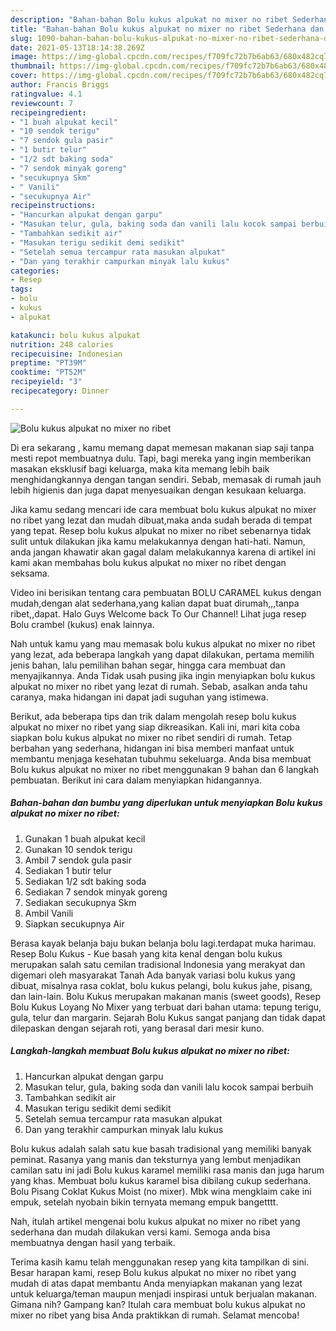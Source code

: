 ```yaml
---
description: "Bahan-bahan Bolu kukus alpukat no mixer no ribet Sederhana dan Mudah Dibuat"
title: "Bahan-bahan Bolu kukus alpukat no mixer no ribet Sederhana dan Mudah Dibuat"
slug: 1090-bahan-bahan-bolu-kukus-alpukat-no-mixer-no-ribet-sederhana-dan-mudah-dibuat
date: 2021-05-13T18:14:38.269Z
image: https://img-global.cpcdn.com/recipes/f709fc72b7b6ab63/680x482cq70/bolu-kukus-alpukat-no-mixer-no-ribet-foto-resep-utama.jpg
thumbnail: https://img-global.cpcdn.com/recipes/f709fc72b7b6ab63/680x482cq70/bolu-kukus-alpukat-no-mixer-no-ribet-foto-resep-utama.jpg
cover: https://img-global.cpcdn.com/recipes/f709fc72b7b6ab63/680x482cq70/bolu-kukus-alpukat-no-mixer-no-ribet-foto-resep-utama.jpg
author: Francis Briggs
ratingvalue: 4.1
reviewcount: 7
recipeingredient:
- "1 buah alpukat kecil"
- "10 sendok terigu"
- "7 sendok gula pasir"
- "1 butir telur"
- "1/2 sdt baking soda"
- "7 sendok minyak goreng"
- "secukupnya Skm"
- " Vanili"
- "secukupnya Air"
recipeinstructions:
- "Hancurkan alpukat dengan garpu"
- "Masukan telur, gula, baking soda dan vanili lalu kocok sampai berbuih"
- "Tambahkan sedikit air"
- "Masukan terigu sedikit demi sedikit"
- "Setelah semua tercampur rata masukan alpukat"
- "Dan yang terakhir campurkan minyak lalu kukus"
categories:
- Resep
tags:
- bolu
- kukus
- alpukat

katakunci: bolu kukus alpukat 
nutrition: 248 calories
recipecuisine: Indonesian
preptime: "PT39M"
cooktime: "PT52M"
recipeyield: "3"
recipecategory: Dinner

---
```



![Bolu kukus alpukat no mixer no ribet](https://img-global.cpcdn.com/recipes/f709fc72b7b6ab63/680x482cq70/bolu-kukus-alpukat-no-mixer-no-ribet-foto-resep-utama.jpg)

Di era  sekarang , kamu memang dapat memesan makanan siap saji tanpa mesti repot membuatnya dulu. Tapi, bagi mereka yang ingin memberikan masakan eksklusif bagi keluarga, maka kita memang lebih baik menghidangkannya dengan tangan sendiri. Sebab, memasak di rumah jauh lebih higienis dan juga dapat menyesuaikan dengan kesukaan keluarga.

Jika kamu sedang mencari ide cara membuat bolu kukus alpukat no mixer no ribet yang lezat dan mudah dibuat,maka anda sudah berada di tempat yang tepat. Resep bolu kukus alpukat no mixer no ribet  sebenarnya tidak sulit untuk dilakukan jika kamu melakukannya dengan hati-hati. Namun, anda jangan khawatir akan gagal dalam melakukannya 
karena di artikel ini kami akan membahas bolu kukus alpukat no mixer no ribet dengan seksama.  

Video ini berisikan tentang cara pembuatan BOLU CARAMEL kukus dengan mudah,dengan alat sederhana,yang kalian dapat buat dirumah,,,tanpa ribet,,dapat. Halo Guys Welcome back To Our Channel! Lihat juga resep Bolu crambel (kukus) enak lainnya.

Nah untuk kamu yang mau memasak bolu kukus alpukat no mixer no ribet yang lezat, ada beberapa langkah yang dapat dilakukan, pertama memilih jenis bahan, lalu pemilihan bahan segar, hingga cara membuat dan menyajikannya. Anda Tidak usah pusing jika ingin menyiapkan bolu kukus alpukat no mixer no ribet yang lezat di rumah. Sebab, asalkan anda  tahu caranya, maka hidangan ini dapat jadi suguhan yang istimewa.

Berikut, ada beberapa tips dan trik dalam mengolah resep bolu kukus alpukat no mixer no ribet yang siap dikreasikan. Kali ini, mari kita coba siapkan bolu kukus alpukat no mixer no ribet sendiri di rumah. Tetap berbahan yang sederhana, hidangan ini bisa memberi manfaat untuk membantu menjaga kesehatan tubuhmu sekeluarga. Anda bisa membuat Bolu kukus alpukat no mixer no ribet menggunakan 9 bahan dan 6 langkah pembuatan. Berikut ini cara dalam menyiapkan hidangannya.

<!--inarticleads1-->

##### Bahan-bahan dan bumbu yang diperlukan untuk menyiapkan Bolu kukus alpukat no mixer no ribet:

1. Gunakan 1 buah alpukat kecil
1. Gunakan 10 sendok terigu
1. Ambil 7 sendok gula pasir
1. Sediakan 1 butir telur
1. Sediakan 1/2 sdt baking soda
1. Sediakan 7 sendok minyak goreng
1. Sediakan secukupnya Skm
1. Ambil  Vanili
1. Siapkan secukupnya Air


Berasa kayak belanja baju bukan belanja bolu lagi.terdapat muka harimau. Resep Bolu Kukus - Kue basah yang kita kenal dengan bolu kukus merupakan salah satu cemilan tradisional Indonesia yang merakyat dan digemari oleh masyarakat Tanah Ada banyak variasi bolu kukus yang dibuat, misalnya rasa coklat, bolu kukus pelangi, bolu kukus jahe, pisang, dan lain-lain. Bolu Kukus merupakan makanan manis (sweet goods), Resep Bolu Kukus Loyang No Mixer yang terbuat dari bahan utama: tepung terigu, gula, telur dan margarin. Sejarah Bolu Kukus sangat panjang dan tidak dapat dilepaskan dengan sejarah roti, yang berasal dari mesir kuno. 

<!--inarticleads2-->

##### Langkah-langkah membuat Bolu kukus alpukat no mixer no ribet:

1. Hancurkan alpukat dengan garpu
1. Masukan telur, gula, baking soda dan vanili lalu kocok sampai berbuih
1. Tambahkan sedikit air
1. Masukan terigu sedikit demi sedikit
1. Setelah semua tercampur rata masukan alpukat
1. Dan yang terakhir campurkan minyak lalu kukus


Bolu kukus adalah salah satu kue basah tradisional yang memiliki banyak peminat. Rasanya yang manis dan teksturnya yang lembut menjadikan camilan satu ini jadi Bolu kukus karamel memiliki rasa manis dan juga harum yang khas. Membuat bolu kukus karamel bisa dibilang cukup sederhana. Bolu Pisang Coklat Kukus Moist (no mixer). Mbk wina mengklaim cake ini empuk, setelah nyobain bikin ternyata memang empuk bangetttt. 

Nah, itulah artikel mengenai  bolu kukus alpukat no mixer no ribet  yang sederhana dan mudah dilakukan versi kami. Semoga anda bisa membuatnya dengan hasil yang terbaik. 

Terima kasih kamu telah menggunakan resep yang kita tampilkan di sini. Besar harapan kami, resep  Bolu kukus alpukat no mixer no ribet yang mudah di atas dapat membantu Anda menyiapkan makanan yang lezat untuk keluarga/teman maupun menjadi inspirasi untuk berjualan makanan. Gimana nih? Gampang kan? Itulah cara membuat bolu kukus alpukat no mixer no ribet yang bisa Anda praktikkan di rumah. Selamat mencoba!


